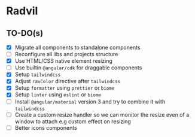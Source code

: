 # Radvil

## TO-DO(s)

- [x] Migrate all components to standalone components
- [ ] Reconfigure all libs and projects structure
- [x] Use HTML/CSS native element resizing
- [ ] Use builtin `@angular/cdk` for draggable components
- [x] Setup `tailwindcss`
- [x] Adjust `raxColor` directive after `tailwindcss`
- [x] Setup `formatter` using `prettier` or `biome`
- [x] Setup `linter` using `eslint` or `biome`
- [ ] Install `@angular/material` version 3 and try to combine it with `tailwindcss`
- [ ] Create a custom resize handler so we can monitor the resize even of a window to attach e.g custom effect on resizing
- [ ] Better icons components
